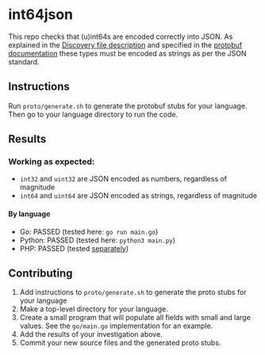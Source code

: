 # int64json


This repo checks that (u)int64s are encoded correctly into JSON. As explained in the [Discovery file description](https://developers.google.com/discovery/v1/type-format) and specified in the [protobuf documentation](https://developers.google.com/protocol-buffers/docs/proto3#json) these types must be encoded as strings as per the JSON standard.

## Instructions

Run `proto/generate.sh` to generate the protobuf stubs for your language. Then go to your language directory to run the code.

## Results

### Working as expected:

* `int32` and `uint32` are JSON encoded as numbers, regardless of magnitude
* `int64` and `uint64` are JSON encoded as strings, regardless of magnitude

#### By language

 - Go: PASSED (tested here: `go run main.go`)
 - Python: PASSED (tested here: `python3 main.py`)
 - PHP: PASSED (tested [separately](https://github.com/googleapis/gapic-generator-php/pull/304))
 



## Contributing

1. Add instructions to `proto/generate.sh` to generate the proto stubs for your language
2. Make a top-level directory for your language.
3. Create a small program that will populate all fields with small and large values. See the `go/main.go` implementation for an example.
4. Add the results of your investigation above.
5. Commit your new source files and the generated proto stubs.
